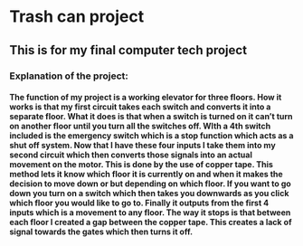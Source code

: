 # Trash can project
## This is for my final computer tech project
### Explanation of the project: 
#### The function of my project is a working elevator for three floors. How it works is that my first circuit takes each switch and converts it into a separate floor. What it does is that when a switch is turned on it can’t turn on another floor until you turn all the switches off. WIth a 4th switch included is the emergency switch which is a stop function which acts as a shut off system. Now that I have these four inputs I take them into my second circuit which then converts those signals into an actual movement on the motor. This is done by the use of copper tape. This method lets it know which floor it is currently on and when it makes the decision to move down or but depending on which floor. If you want to go down you turn on a switch which then takes you downwards as you click which floor you would like to go to. Finally it outputs from the first 4 inputs which is a movement to any floor. The way it stops is that between each floor I created a gap between the copper tape. This creates a lack of signal towards the gates which then turns it off.
